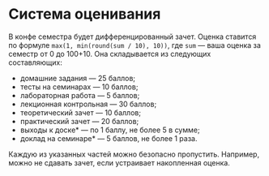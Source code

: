 # Система оценивания

В конфе семестра будет дифференцированный зачет. Оценка ставится по формуле `max(1, min(round(sum / 10), 10))`, где `sum` — ваша оценка за семестр от 0 до 100+10. Она складывается из следующих составляющих:
* домашние задания — 25 баллов;
* тесты на семинарах — 10 баллов;
* лабораторная работа — 5 баллов;
* лекционная контрольная — 30 баллов;
* теоретический зачет — 10 баллов;
* практический зачет — 20 баллов;
* выходы к доске* — по 1 баллу, не более 5 в сумме;
* доклад на семинаре* — 5 баллов, не более 1 раза.

Каждую из указанных частей можно безопасно пропустить. Например, можно не сдавать зачет, если устраивает накопленная оценка.
